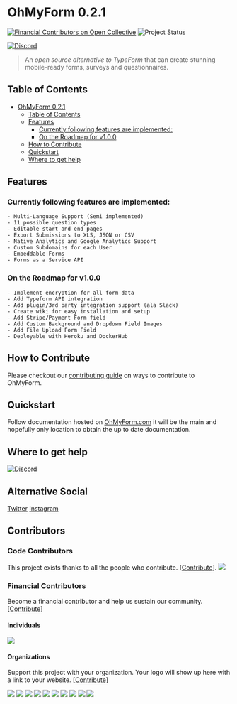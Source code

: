# OhMyForm 0.2.1


<!-- TODO: Code Shelter maybe. -->
<!-- [![Code Shelter](https://www.codeshelter.co/static/badges/badge-flat.svg)](https://www.codeshelter.co/) -->
<!-- TODO: Travis CI maybe. -->
<!-- [![Build Status](https://travis-ci.org/ohmyform/ohmyform.svg?branch=master)](https://travis-ci.org/ohmyform/ohmyform) -->
[![Financial Contributors on Open Collective](https://opencollective.com/ohmyform/all/badge.svg?label=financial+contributors)](https://opencollective.com/ohmyform) ![Project Status](https://img.shields.io/badge/status-0.2.1-green.svg)
<!-- TODO: Codeacy maybe. -->
<!-- [![Codacy Badge](https://api.codacy.com/project/badge/Grade/3491e86eb7194308b8fc80711d736ede)](https://www.codacy.com/app/david-baldwin/ohmyform?utm_source=github.com&amp;utm_medium=referral&amp;utm_content=ohmyform/ohmyform&amp;utm_campaign=Badge_Grade) -->
<!--
Moving over to Discord so that I can manage things without hassle.
[![Gitter](https://badges.gitter.im/ohmyform/Lobby.svg)](https://gitter.im/ohmyform/Lobby?utm_source=badge&utm_medium=badge&utm_campaign=pr-badge)
-->
<!-- TODO: Get ohmyform.com/examples to have some. -->
[![Discord](https://img.shields.io/discord/595773457862492190.svg?label=Discord%20Chat)](https://discord.gg/MJqAuAZ)
> An *open source alternative to TypeForm* that can create stunning mobile-ready forms, surveys and questionnaires.

<!-- [![Deploy](https://www.herokucdn.com/deploy/button.svg)](https://heroku.com/deploy?template=https://github.com/ohmyform/ohmyform/tree/production)-->

## Table of Contents  

<!-- TOC depthFrom:1 depthTo:6 withLinks:1 updateOnSave:1 orderedList:0 -->

- [OhMyForm 0.2.1](#ohmyform-021)
	- [Table of Contents](#table-of-contents)
	- [Features](#features)
		- [Currently following features are implemented:](#currently-following-features-are-implemented)
		- [On the Roadmap for v1.0.0](#on-the-roadmap-for-v100)
	- [How to Contribute](#how-to-contribute)
	- [Quickstart](#quickstart)
	- [Where to get help](#where-to-get-help)

<!-- /TOC -->

## Features

### Currently following features are implemented:

	- Multi-Language Support (Semi implemented)
	- 11 possible question types
	- Editable start and end pages
	- Export Submissions to XLS, JSON or CSV
	- Native Analytics and Google Analytics Support
	- Custom Subdomains for each User
	- Embeddable Forms
	- Forms as a Service API

<!-- TODO: Determine roadmap for OhMyForm if it is to be different from OhMyForm's roadmap. -->
<!-- ### On the Roadmap (Tentative pending [refactor](https://github.com/ohmyform/ohmyform/pull/1)) -->
### On the Roadmap for v1.0.0
	- Implement encryption for all form data
	- Add Typeform API integration
	- Add plugin/3rd party integration support (ala Slack)
	- Create wiki for easy installation and setup
	- Add Stripe/Payment Form field
	- Add Custom Background and Dropdown Field Images
	- Add File Upload Form Field
	- Deployable with Heroku and DockerHub



<!-- TODO: add a CONTRIBUTING.md. -->
## How to Contribute

Please checkout our [contributing guide](CONTRIBUTING.md) on ways to contribute to OhMyForm.

## Quickstart

Follow documentation hosted on [OhMyForm.com](http://ohmyform.com/docs/install/) it will be the main and hopefully only location to obtain the up to date documentation.

## Where to get help

[![Discord](https://img.shields.io/discord/595773457862492190.svg?label=Discord%20Chat)](https://discord.gg/Y2TTePM)

## Alternative Social
[Twitter](https://twitter.com/OhMyForm)
[Instagram](https://www.instagram.com/ohmyform/)

## Contributors

### Code Contributors

This project exists thanks to all the people who contribute. [[Contribute](CONTRIBUTING.md)].
<a href="https://github.com/ohmyform/ohmyform/graphs/contributors"><img src="https://opencollective.com/ohmyform/contributors.svg?width=890&button=false" /></a>

### Financial Contributors

Become a financial contributor and help us sustain our community. [[Contribute](https://opencollective.com/ohmyform/contribute)]

#### Individuals

<a href="https://opencollective.com/ohmyform"><img src="https://opencollective.com/ohmyform/individuals.svg?width=890"></a>

#### Organizations

Support this project with your organization. Your logo will show up here with a link to your website. [[Contribute](https://opencollective.com/ohmyform/contribute)]

<a href="https://opencollective.com/ohmyform/organization/0/website"><img src="https://opencollective.com/ohmyform/organization/0/avatar.svg"></a>
<a href="https://opencollective.com/ohmyform/organization/1/website"><img src="https://opencollective.com/ohmyform/organization/1/avatar.svg"></a>
<a href="https://opencollective.com/ohmyform/organization/2/website"><img src="https://opencollective.com/ohmyform/organization/2/avatar.svg"></a>
<a href="https://opencollective.com/ohmyform/organization/3/website"><img src="https://opencollective.com/ohmyform/organization/3/avatar.svg"></a>
<a href="https://opencollective.com/ohmyform/organization/4/website"><img src="https://opencollective.com/ohmyform/organization/4/avatar.svg"></a>
<a href="https://opencollective.com/ohmyform/organization/5/website"><img src="https://opencollective.com/ohmyform/organization/5/avatar.svg"></a>
<a href="https://opencollective.com/ohmyform/organization/6/website"><img src="https://opencollective.com/ohmyform/organization/6/avatar.svg"></a>
<a href="https://opencollective.com/ohmyform/organization/7/website"><img src="https://opencollective.com/ohmyform/organization/7/avatar.svg"></a>
<a href="https://opencollective.com/ohmyform/organization/8/website"><img src="https://opencollective.com/ohmyform/organization/8/avatar.svg"></a>
<a href="https://opencollective.com/ohmyform/organization/9/website"><img src="https://opencollective.com/ohmyform/organization/9/avatar.svg"></a>
